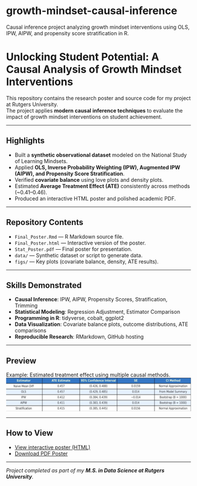 # growth-mindset-causal-inference
Causal inference project analyzing growth mindset interventions using OLS, IPW, AIPW, and propensity score stratification in R.

# Unlocking Student Potential: A Causal Analysis of Growth Mindset Interventions
This repository contains the research poster and source code for my project at Rutgers University.  
The project applies **modern causal inference techniques** to evaluate the impact of growth mindset interventions on student achievement.

---

## Highlights
- Built a **synthetic observational dataset** modeled on the National Study of Learning Mindsets.
- Applied **OLS, Inverse Probability Weighting (IPW), Augmented IPW (AIPW), and Propensity Score Stratification**.
- Verified **covariate balance** using love plots and density plots.
- Estimated **Average Treatment Effect (ATE)** consistently across methods (~0.41–0.46).
- Produced an interactive HTML poster and polished academic PDF.

---

## Repository Contents
- `Final_Poster.Rmd` — R Markdown source file.  
- `Final_Poster.html` — Interactive version of the poster.  
- `Stat_Poster.pdf` — Final poster for presentation.  
- `data/` — Synthetic dataset or script to generate data.  
- `figs/` — Key plots (covariate balance, density, ATE results).

---

## Skills Demonstrated
- **Causal Inference**: IPW, AIPW, Propensity Scores, Stratification, Trimming  
- **Statistical Modeling**: Regression Adjustment, Estimator Comparison  
- **Programming in R**: tidyverse, cobalt, ggplot2  
- **Data Visualization**: Covariate balance plots, outcome distributions, ATE comparisons  
- **Reproducible Research**: RMarkdown, GitHub hosting  

---

## Preview
Example: Estimated treatment effect using multiple causal methods.  
![ATE Results](ATE_results.png)

---

## How to View 
- [View interactive poster (HTML)](./index.html)
- [Download PDF Poster](./Stat_Poster.pdf)  

---

*Project completed as part of my **M.S. in Data Science at Rutgers University**.*
